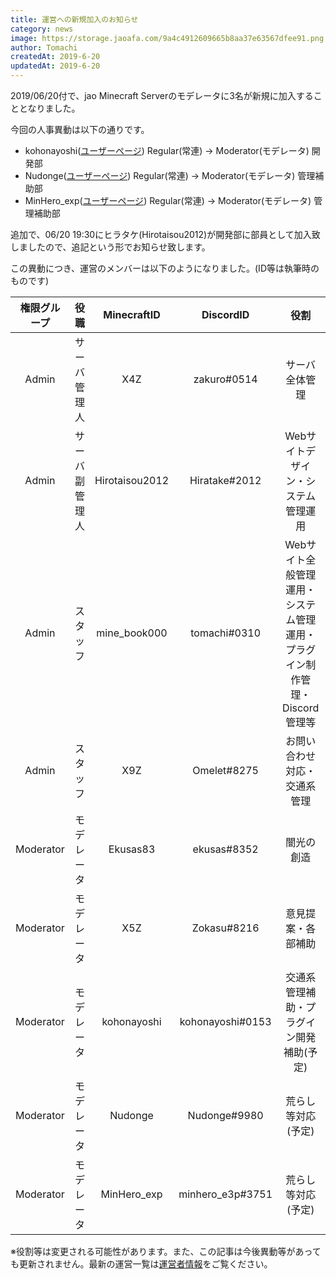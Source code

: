 ```yaml
---
title: 運営への新規加入のお知らせ
category: news
image: https://storage.jaoafa.com/9a4c4912609665b8aa37e63567dfee91.png
author: Tomachi
createdAt: 2019-6-20
updatedAt: 2019-6-20
---
```


2019/06/20付で、jao Minecraft Serverのモデレータに3名が新規に加入することとなりました。

今回の人事異動は以下の通りです。

- kohonayoshi([ユーザーページ](https://jaoafa.com/user/26728d53-add7-46d1-97c3-0a25bc6607f5)) Regular(常連) → Moderator(モデレータ) 開発部
- Nudonge([ユーザーページ](https://jaoafa.com/user/22b69dc2-a8e7-4ffd-a3d0-54023d687d5f)) Regular(常連) → Moderator(モデレータ) 管理補助部
- MinHero_exp([ユーザーページ](https://jaoafa.com/user/0ad34a33-3ca4-4c86-84f3-a4591920b06a)) Regular(常連) → Moderator(モデレータ) 管理補助部

追加で、06/20 19:30にヒラタケ(Hirotaisou2012)が開発部に部員として加入致しましたので、追記という形でお知らせ致します。

この異動につき、運営のメンバーは以下のようになりました。(ID等は執筆時のものです)

|権限グループ|役職|MinecraftID|DiscordID|役割|他役職|
|:-:|:-|:-:|:-:|:-:|:-|
|Admin|サーバ管理人|X4Z|zakuro#0514|サーバ全体管理||
|Admin|サーバ副管理人|Hirotaisou2012|Hiratake#2012|Webサイトデザイン・システム管理運用|宣伝部副部長・開発部部員|
|Admin|スタッフ|mine_book000|tomachi#0310|Webサイト全般管理運用・システム管理運用・プラグイン制作管理・Discord管理等|宣伝部部長・開発部部長|
|Admin|スタッフ|X9Z|Omelet#8275|お問い合わせ対応・交通系管理||
|Moderator|モデレータ|Ekusas83|ekusas#8352|闇光の創造|開発部部員|
|Moderator|モデレータ|X5Z|Zokasu#8216|意見提案・各部補助|開発部副部長|
|Moderator|モデレータ|kohonayoshi|kohonayoshi#0153|交通系管理補助・プラグイン開発補助(予定)|開発部部員|
|Moderator|モデレータ|Nudonge|Nudonge#9980|荒らし等対応(予定)|管理補助部部員|
|Moderator|モデレータ|MinHero_exp|minhero_e3p#3751|荒らし等対応(予定)|管理補助部部員|

※役割等は変更される可能性があります。また、この記事は今後異動等があっても更新されません。最新の運営一覧は[運営者情報](/server/staff)をご覧ください。
